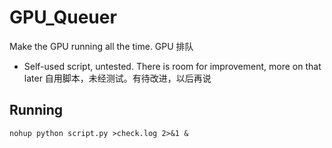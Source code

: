 # GPU_Queuer
Make the GPU running all the time. GPU 排队

- Self-used script, untested. There is room for improvement, more on that later
自用脚本，未经测试。有待改进，以后再说

## Running 
```shell
nohup python script.py >check.log 2>&1 &
```